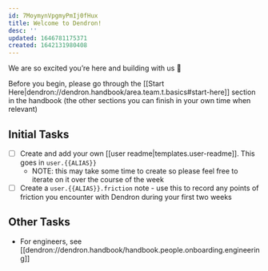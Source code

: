 ```yaml
---
id: 7MoymynVpgmyPmIj0fHux
title: Welcome to Dendron!
desc: ''
updated: 1646781175371
created: 1642131980408
---
```


We are so excited you’re here and building with us 🌱

Before you begin, please go through the [[Start Here|dendron://dendron.handbook/area.team.t.basics#start-here]] section in the handbook (the other sections you can finish in your own time when relevant)

## Initial Tasks
- [ ] Create and add your own [[user readme|templates.user-readme]]. This goes in `user.{{ALIAS}}` 
   - NOTE: this may take some time to create so please feel free to iterate on it over the course of the week
- [ ] Create a `user.{{ALIAS}}.friction` note  - use this to record any points of friction you encounter with Dendron during your first two weeks

## Other Tasks
- For engineers, see [[dendron://dendron.handbook/handbook.people.onboarding.engineering]]